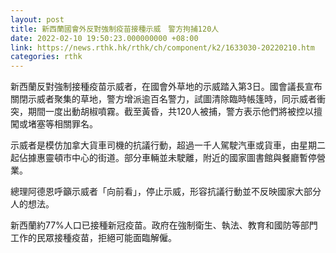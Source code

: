 ```yaml
---
layout: post
title: 新西蘭國會外反對強制疫苗接種示威　警方拘捕120人
date: 2022-02-10 19:50:23.000000000 +08:00
link: https://news.rthk.hk/rthk/ch/component/k2/1633030-20220210.htm
categories: rthk
---
```


新西蘭反對強制接種疫苗示威者，在國會外草地的示威踏入第3日。國會議長宣布關閉示威者聚集的草地，警方增派逾百名警力，試圖清除臨時帳篷時，同示威者衝突，期間一度出動胡椒噴霧。截至黃昏，共120人被捕，警方表示他們將被控以擅闖或堵塞等相關罪名。

示威者是模仿加拿大貨車司機的抗議行動，超過一千人駕駛汽車或貨車，由星期二起佔據惠靈頓市中心的街道。部分車輛並未駛離，附近的國家圖書館與餐廳暫停營業。

總理阿德恩呼籲示威者「向前看」，停止示威，形容抗議行動並不反映國家大部分人的想法。

新西蘭約77%人口已接種新冠疫苗。政府在強制衛生、執法、教育和國防等部門工作的民眾接種疫苗，拒絕可能面臨解僱。
